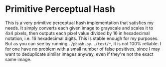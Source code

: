 # Primitive Perceptual Hash

This is a very primitive perceptual hash implementation that satisfies my needs.
It simply converts each given image to grayscale and scales it to 4x4 pixels, then outputs each pixel value divided by 16 in hexadecimal notation, i.e. 16 hexadecimal digits.
This is stable enough for my purposes. But as you can see by running `./phash.py ./test/*`, it is not 100% reliable.
I for one have no problem with a small number of false positives, since I may want to deduplicate similar images anyway, even if they're not the exact same image.
